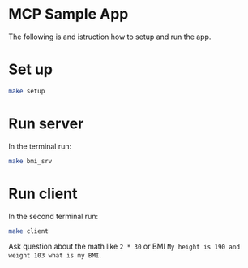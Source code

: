 # MCP Sample App

The following is and istruction how to setup and run the app.


# Set up

```bash
make setup
```

# Run server

In the terminal run:

```bash
make bmi_srv
```

# Run client

In the second terminal run:

```bash
make client
```

Ask question about the math like `2 * 30` or BMI `My height is 190 and weight 103 what is my BMI`.
